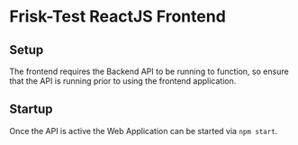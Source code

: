 # Frisk-Test ReactJS Frontend

## Setup

The frontend requires the Backend API to be running to function, so ensure that the API is running prior to using the frontend application.

## Startup
Once the API is active the Web Application can be started via `npm start`.